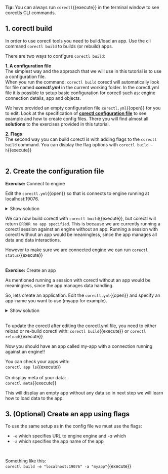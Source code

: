 
**Tip:** You can always run `corectl`{{execute}} in the terminal window to see corectls CLI commands. 

## 1. corectl build
In order to use corectl tools you need to build/load an app. Use the cli command `corectl build` to builds (or rebuild) apps. <br>

There are two ways to configure `corectl build`:
<br>

**1. A configuration file**
<br>The simplest way and the approach that we will use in this tutorial is to use a configuration file. <br>
When you run the command: `corectl build` corectl will automatically look for file named ***corectl.yml*** in the current working folder. In the corectl.yml file it is possible to setup basic configuration for corectl such as: engine connection details, app and objects. <br>

We have provided an empty configuration file `corectl.yml`{{open}} for you to edit. Look at the specification of [**corectl configuration file**](https://github.com/qlik-oss/corectl/blob/master/docs/corectl_config.md) to see example and how to create config files. There you will find almost all **solutions** to the exercises provided in this tutorial. 
<br>

**2. Flags**
<br>The second way you can build corectl is with adding flags to the `corectl build` command. You can display the flag options with `corectl build -h`{{execute}}   
<br>


## 2. Create the configuration file 

**Exercise:** Connect to engine
<br>

Edit the `corectl.yml`{{open}} so that is connects to engine running at localhost:19076. 

<details> <summary>Show solution</summary>
<p> 
<pre class="file" data-filename="corectl.yml" data-target="replace">engine: localhost:19076 # URL and port to running Qlik Associative Engine instance
</pre>
</p>
</details>  

 We can now build corectl with `corectl build`{{execute}}, but corectl will return `ERROR no app specified`. This is because we are currently running a corectl session against an engine without an app. Running a session with corectl without an app would be meaningless, since the app manages all data and data interactions.  <br>

However to make sure we are connected engine we can run `corectl status`{{execute}} 
<br>
<br>

**Exercise:** Create an app

As mentioned running a session with corectl without an app would be meaningless, since the app manages data handling.  <br>

So, lets create an application. Edit the `corectl.yml`{{open}} and specify an app-name you want to use (myapp for example).

 <details> <summary>Show solution</summary>
 <p>
<pre class="file" data-filename="corectl.yml" data-target="append">app: myapp  # App name that the tool should open a session against.
</pre>

</p>
</details>

<br>

To update the corectl after editing the corectl.yml file, you need to either reload or re-build corectl with: `corectl build`{{execute}} or `corectl reload`{{execute}}

Now you should have an app called my-app with a connection running against an engine!!
<br>

You can check your apps with: <br>
`corectl app ls`{{execute}}
<br>
<br>
Or display meta of your data: <br>
`corectl meta`{{execute}}

This will display an empty app without any data so in next step we will learn how to load data to the app.

## 3. (Optional) Create an app using flags 

To use the same setup as in the config file we must use the flags:
 * `-e` which specifies URL to engine engine and *-a* which  
 * `-a` which specifies the app name of the app 
<br>

Something like this: <br>
`corectl build -e "localhost:19076" -a "myapp"`{{execute}}

